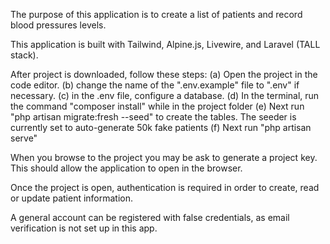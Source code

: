 The purpose of this application is to create a list of patients and record blood pressures levels.

This application is built with Tailwind, Alpine.js, Livewire, and Laravel (TALL stack).

After project is downloaded, follow these steps: 
(a) Open the project in the code editor.
(b) change the name of the ".env.example" file to ".env" if necessary.
(c) in the .env file, configure a database. 
(d) In the terminal, run the command "composer install" while in the project folder
(e) Next run "php artisan migrate:fresh --seed" to create the tables. The seeder is currently set to auto-generate 50k fake patients
(f) Next run "php artisan serve" 

When you browse to the project you may be ask to generate a project key. This should allow the application to open in the browser. 

Once the project is open, authentication is required in order to create, read or update patient information. 

A general account can be registered with false credentials, as email verification is not set up in this app. 



